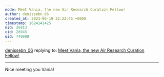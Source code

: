 ```yaml
---
node: Meet Vania, the new Air Research Curation Fellow!
author: denissebn_06
created_at: 2021-06-19 22:23:45 +0000
timestamp: 1624141425
nid: 26813
cid: 28945
uid: 749988
---
```




[denissebn_06](../profile/denissebn_06) replying to: [Meet Vania, the new Air Research Curation Fellow!](../notes/fongvania/06-11-2021/meet-vania-the-new-air-research-curation-fellow)

----
Nice meeting you Vania! 